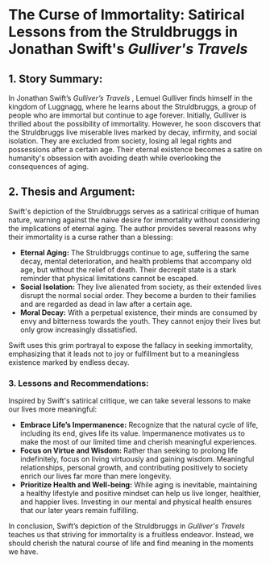 
# **The Curse of Immortality: Satirical Lessons from the Struldbruggs in Jonathan Swift's *Gulliver's Travels***

## 1. Story Summary:

In Jonathan Swift’s  *Gulliver’s Travels* , Lemuel Gulliver finds himself in the kingdom of Luggnagg, where he learns about the Struldbruggs, a group of people who are immortal but continue to age forever. Initially, Gulliver is thrilled about the possibility of immortality. However, he soon discovers that the Struldbruggs live miserable lives marked by decay, infirmity, and social isolation. They are excluded from society, losing all legal rights and possessions after a certain age. Their eternal existence becomes a satire on humanity's obsession with avoiding death while overlooking the consequences of aging.

## 2. Thesis and Argument:

Swift's depiction of the Struldbruggs serves as a satirical critique of human nature, warning against the naive desire for immortality without considering the implications of eternal aging. The author provides several reasons why their immortality is a curse rather than a blessing:

* **Eternal Aging:** The Struldbruggs continue to age, suffering the same decay, mental deterioration, and health problems that accompany old age, but without the relief of death. Their decrepit state is a stark reminder that physical limitations cannot be escaped.
* **Social Isolation:** They live alienated from society, as their extended lives disrupt the normal social order. They become a burden to their families and are regarded as dead in law after a certain age.
* **Moral Decay:** With a perpetual existence, their minds are consumed by envy and bitterness towards the youth. They cannot enjoy their lives but only grow increasingly dissatisfied.

Swift uses this grim portrayal to expose the fallacy in seeking immortality, emphasizing that it leads not to joy or fulfillment but to a meaningless existence marked by endless decay.

### **3. Lessons and Recommendations:**

Inspired by Swift's satirical critique, we can take several lessons to make our lives more meaningful:

* **Embrace Life’s Impermanence:** Recognize that the natural cycle of life, including its end, gives life its value. Impermanence motivates us to make the most of our limited time and cherish meaningful experiences.
* **Focus on Virtue and Wisdom:** Rather than seeking to prolong life indefinitely, focus on living virtuously and gaining wisdom. Meaningful relationships, personal growth, and contributing positively to society enrich our lives far more than mere longevity.
* **Prioritize Health and Well-being:** While aging is inevitable, maintaining a healthy lifestyle and positive mindset can help us live longer, healthier, and happier lives. Investing in our mental and physical health ensures that our later years remain fulfilling.

In conclusion, Swift’s depiction of the Struldbruggs in *Gulliver's Travels* teaches us that striving for immortality is a fruitless endeavor. Instead, we should cherish the natural course of life and find meaning in the moments we have.
